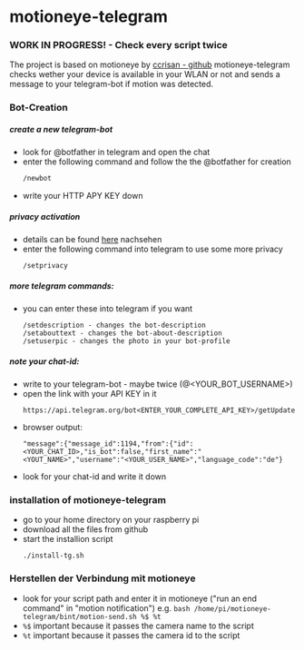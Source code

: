 # motioneye-telegram

### WORK IN PROGRESS! - Check every script twice

The project is based on motioneye by [ccrisan - github](https://github.com/ccrisan/motioneye/wiki/Installation)
motioneye-telegram checks wether your device is available in your WLAN or not and sends a message to your telegram-bot if motion was detected.
	
### Bot-Creation

##### create a new telegram-bot
*   look for @botfather in telegram and open the chat
*	enter the following command and follow the the @botfather for creation
    ```sh
    /newbot
    ```
*   write your HTTP APY KEY down 

##### privacy activation 
*   details can be found [here](https://core.telegram.org/bots#privacy-mode) nachsehen
*   enter the following command into telegram to use some more privacy  
    ```
    /setprivacy
    ```
	
##### more telegram commands:
*   you can enter these into telegram if you want
    ```
    /setdescription - changes the bot-description
	/setabouttext - changes the bot-about-description
	/setuserpic - changes the photo in your bot-profile
    ```

##### note your chat-id:
*   write to your telegram-bot - maybe twice (@<YOUR_BOT_USERNAME>)
*   open the link with your API KEY in it
    ```
    https://api.telegram.org/bot<ENTER_YOUR_COMPLETE_API_KEY>/getUpdates
    ```
*   browser output:
	```
	"message":{"message_id":1194,"from":{"id":<YOUR_CHAT_ID>,"is_bot":false,"first_name":"<YOUT_NAME>","username":"<YOUR_USER_NAME>","language_code":"de"}
	```
*   look for your chat-id and write it down


### installation of motioneye-telegram
*   go to your home directory on your raspberry pi
*   download all the files from github 
*   start the installion script
    ```
    ./install-tg.sh
    ```

### Herstellen der Verbindung mit motioneye

*   look for your script path and enter it in motioneye ("run an end command" in "motion notification")
	e.g. ```bash /home/pi/motioneye-telegram/bint/motion-send.sh %$ %t```
*   ```%$``` important because it passes the camera name to the script
*   ```%t``` important because it passes the camera id to the script
	
